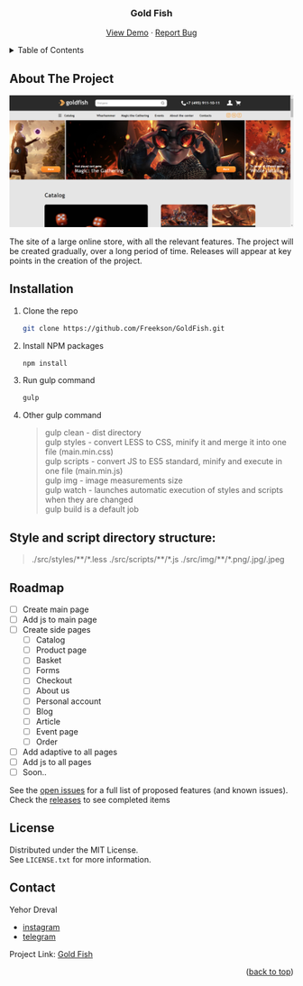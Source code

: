 <div id="top"></div>


<!-- PROJECT LOGO -->
<br />
<div align="center">

<h3 align="center">Gold Fish</h3>

  <p align="center">
    <a href="https://freekson.github.io/GoldFish/">View Demo</a>
    ·
    <a href="https://github.com/Freekson/GoldFish/issues">Report Bug</a>

  </p>
</div>



<!-- TABLE OF CONTENTS -->
<details>
  <summary>Table of Contents</summary>
  <ol>
    <li>
      <a href="#about-the-project">About The Project</a>
    </li>   
    <li><a href="#installation">Installation</a></li>
    <li><a href="#roadmap">Roadmap</a></li>
    <li><a href="#license">License</a></li>
    <li><a href="#contact">Contact</a></li>
  </ol>
</details>



<!-- ABOUT THE PROJECT -->
## About The Project

![project screen](build/img/chrome_qqGQdaHVXp.png)

The site of a large online store, with all the relevant features. The project will be created gradually, over a long period of time. Releases will appear at key points in the creation of the project.


<!-- GETTING STARTED -->

## Installation

1. Clone the repo
   ```sh
   git clone https://github.com/Freekson/GoldFish.git
   ```
2. Install NPM packages
   ```sh
   npm install
   ```
3. Run gulp command
    ```sh
   gulp
   ```
4. Other gulp command
   > gulp clean - dist directory  
    gulp styles - convert LESS to CSS, minify it and merge it into one file (main.min.css)  
    gulp scripts - convert JS to ES5 standard, minify and execute in one file (main.min.js)  
    gulp img - image measurements size  
    gulp watch - launches automatic execution of styles and scripts when they are changed  
    gulp build is a default job  



## Style and script directory structure:
>./src/styles/\*\*/\*.less
>./src/scripts/\*\*/\*.js
>./src/img/\*\*/\*.png/.jpg/.jpeg

<!-- ROADMAP -->
## Roadmap

- [ ] Create main page
- [ ] Add js to main page
- [ ] Create side pages
    - [ ] Catalog
    - [ ] Product page
    - [ ] Basket
    - [ ] Forms
    - [ ] Checkout
    - [ ] About us
    - [ ] Personal account
    - [ ] Blog 
    - [ ] Article
    - [ ] Event page
    - [ ] Order
- [ ] Add adaptive to all pages
- [ ] Add js to all pages
- [ ] Soon.. 

See the [open issues](https://github.com/Freekson/GoldFish/issues) for a full list of proposed features (and known issues).  
Check the [releases](https://github.com/Freekson/GoldFish/releases) to see completed items   


<!-- LICENSE -->
## License

Distributed under the MIT License.   
See `LICENSE.txt` for more information.  


<!-- CONTACT -->
## Contact

Yehor Dreval 
- [instagram](https://www.instagram.com/freeksons)  
- [telegram](https://t.me/freekson)  

Project Link: [Gold Fish](https://github.com/Freekson/GoldFish)
<p align="right">(<a href="#top">back to top</a>)</p>
